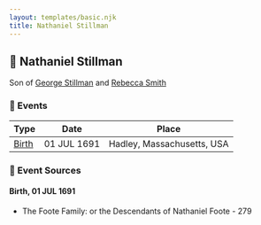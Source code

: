 ```yaml
---
layout: templates/basic.njk
title: Nathaniel Stillman
---
```

## 🔵 Nathaniel Stillman

Son of [George Stillman](/people/6/67040632) and [Rebecca Smith](/people/7/76162584)

### 📆 Events

Type | Date | Place
------ | ------ | ------
[Birth](#event-event-2) | 01 JUL 1691 | Hadley, Massachusetts, USA

### 📰 Event Sources

#### <a id="event-event-2"></a> Birth, 01 JUL 1691
* The Foote Family: or the Descendants of Nathaniel Foote  - 279